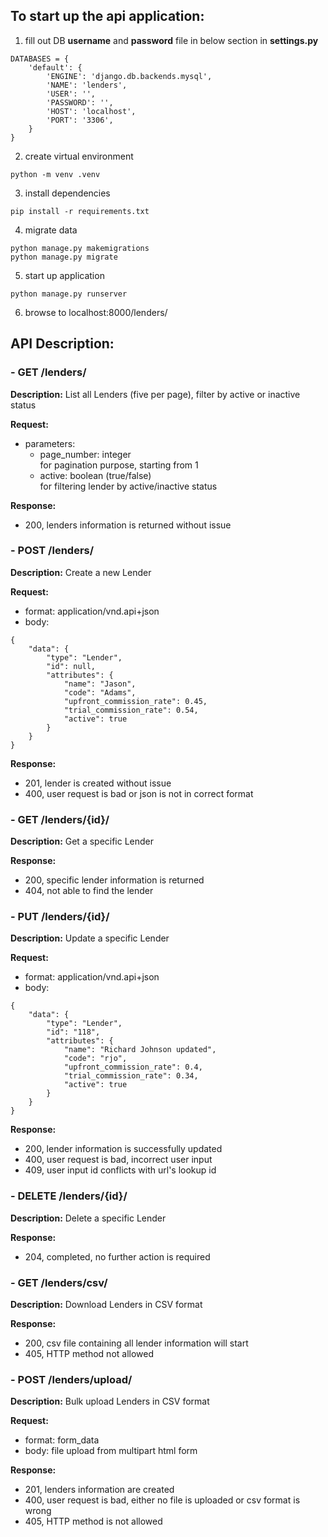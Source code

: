 ## To start up the api application:

1. fill out DB __username__ and __password__ file in below section in __settings.py__  
```
DATABASES = {
    'default': {
        'ENGINE': 'django.db.backends.mysql',
        'NAME': 'lenders',
        'USER': '',
        'PASSWORD': '',
        'HOST': 'localhost',
        'PORT': '3306',
    }
}
```

2. create virtual environment  
```
python -m venv .venv
```  

3. install dependencies  
```
pip install -r requirements.txt
```   

4. migrate data  
```
python manage.py makemigrations
python manage.py migrate
```  

5. start up application  
```
python manage.py runserver
```  

6. browse to localhost:8000/lenders/  
  
## API Description:

### - GET /lenders/
**Description:** List all Lenders (five per page), filter by active or inactive status  
  
**Request:**
- parameters:  
  - page_number: integer  
    for pagination purpose, starting from 1  
  - active: boolean (true/false)  
    for filtering lender by active/inactive status  
  
**Response:**  
  - 200, lenders information is returned without issue
  
### - POST /lenders/
**Description:** Create a new Lender  
  
**Request:**  
- format: application/vnd.api+json  
- body:  
```
{
    "data": {
        "type": "Lender",
        "id": null,
        "attributes": {
            "name": "Jason",
            "code": "Adams",
            "upfront_commission_rate": 0.45,
            "trial_commission_rate": 0.54,
            "active": true
        }
    }
}
```  
  
**Response:**   
  - 201, lender is created without issue  
  - 400, user request is bad or json is not in correct format  
  
### - GET /lenders/{id}/  
**Description:** Get a specific Lender  
  
**Response:**  
  - 200, specific lender information is returned  
  - 404, not able to find the lender  
  
### - PUT /lenders/{id}/  
**Description:** Update a specific Lender
  
**Request:**  
- format: application/vnd.api+json  
- body:  
```
{
    "data": {
        "type": "Lender",
        "id": "118",
        "attributes": {
            "name": "Richard Johnson updated",
            "code": "rjo",
            "upfront_commission_rate": 0.4,
            "trial_commission_rate": 0.34,
            "active": true
        }
    }
}
``` 
  
**Response:**  
  - 200, lender information is successfully updated  
  - 400, user request is bad, incorrect user input  
  - 409, user input id conflicts with url's lookup id  
  
### - DELETE /lenders/{id}/  
**Description:** Delete a specific Lender  
  
**Response:**  
  - 204, completed, no further action is required  
  
### - GET /lenders/csv/  
**Description:** Download Lenders in CSV format  
  
**Response:**  
  - 200, csv file containing all lender information will start  
  - 405, HTTP method not allowed

### - POST /lenders/upload/  
**Description:** Bulk upload Lenders in CSV format  
  
**Request:**  
- format: form_data  
- body: file upload from multipart html form  
  
**Response:**  
  - 201, lenders information are created
  - 400, user request is bad, either no file is uploaded or csv format is wrong
  - 405, HTTP method is not allowed
